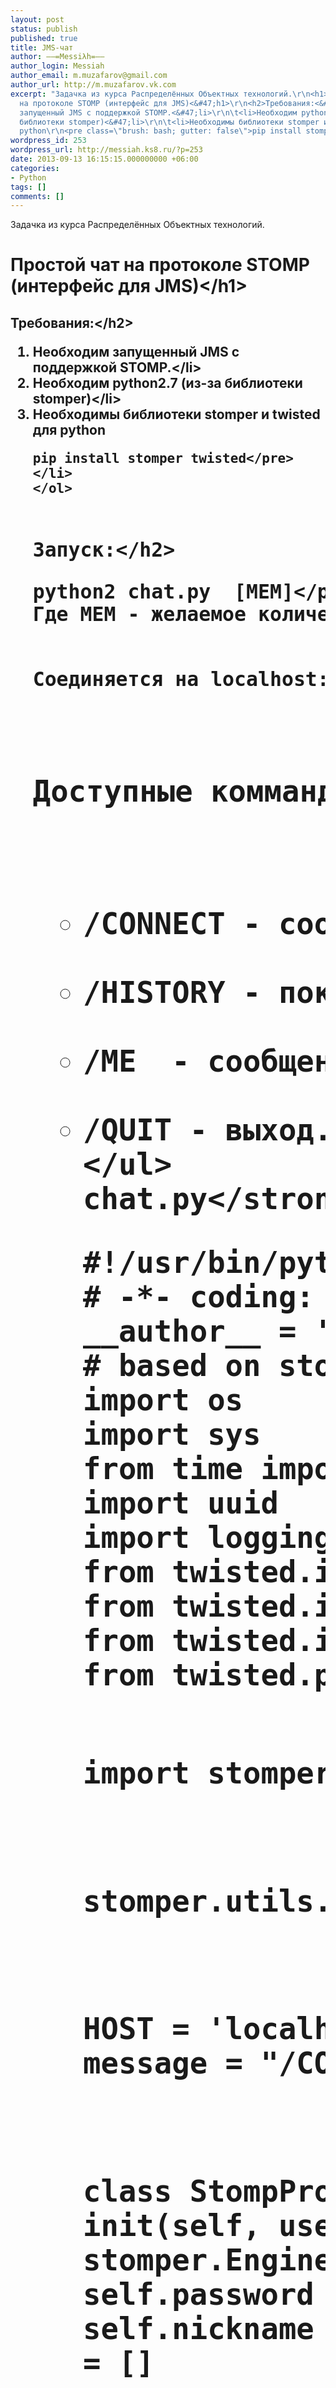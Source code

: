 ```yaml
---
layout: post
status: publish
published: true
title: JMS-чат
author: ––=Messiλh=––
author_login: Messiah
author_email: m.muzafarov@gmail.com
author_url: http://m.muzafarov.vk.com
excerpt: "Задачка из курса Распределённых Объектных технологий.\r\n<h1>Простой чат
  на протоколе STOMP (интерфейс для JMS)<&#47;h1>\r\n<h2>Требования:<&#47;h2>\r\n<ol>\r\n\t<li>Необходим
  запущенный JMS с поддержкой STOMP.<&#47;li>\r\n\t<li>Необходим python2.7 (из-за
  библиотеки stomper)<&#47;li>\r\n\t<li>Необходимы библиотеки stomper и twisted для
  python\r\n<pre class=\"brush: bash; gutter: false\">pip install stomper twisted<&#47;pre>\r\n<&#47;li>\r\n<&#47;ol>\r\n"
wordpress_id: 253
wordpress_url: http://messiah.ks8.ru/?p=253
date: 2013-09-13 16:15:15.000000000 +06:00
categories:
- Python
tags: []
comments: []
---
```

Задачка из курса Распределённых Объектных технологий.
<h1>Простой чат на протоколе STOMP (интерфейс для JMS)<&#47;h1>
<h2>Требования:<&#47;h2>
<ol>
	<li>Необходим запущенный JMS с поддержкой STOMP.<&#47;li>
	<li>Необходим python2.7 (из-за библиотеки stomper)<&#47;li>
	<li>Необходимы библиотеки stomper и twisted для python
<pre class="brush: bash; gutter: false">pip install stomper twisted<&#47;pre>
<&#47;li>
<&#47;ol>
<a id="more"></a><a id="more-253"></a>
<h2>Запуск:<&#47;h2>
<pre class="brush: bash; gutter: false">python2 chat.py <Nickname> [MEM]<&#47;pre>
Где MEM - желаемое количество отображаемых строк.

Соединяется на localhost:61613 (задаётся константами HOST, PORT).
<h2>Доступные комманды:<&#47;h2>
<ul>
	<li>&#47;CONNECT - сообщение о появлении пользователя.<&#47;li>
	<li>&#47;HISTORY - показ всей истории сессии.<&#47;li>
	<li>&#47;ME <status> - сообщение вроде статуса.<&#47;li>
	<li>&#47;QUIT - выход.<&#47;li>
<&#47;ul>
<strong>chat.py<&#47;strong>
<pre class="brush: python; gutter: true">#!&#47;usr&#47;bin&#47;python
# -*- coding: utf-8 -*-
__author__ = &#039;Messiah&#039;
# based on stomper example for stomping"
import os
import sys
from time import strftime
import uuid
import logging
from twisted.internet import reactor, stdio
from twisted.internet.task import LoopingCall
from twisted.internet.protocol import Protocol, ReconnectingClientFactory
from twisted.protocols import basic

import stomper

stomper.utils.log_init(logging.CRITICAL)

HOST = &#039;localhost&#039;
PORT = 61613
DESTINATION = "&#47;topic&#47;inbox"
MEM = 20
message = "&#47;CONNECT"

class StompProtocol(Protocol, stomper.Engine):
    def __init__(self, username=&#039;&#039;, password=&#039;&#039;, nickname=&#039;&#039;):
        stomper.Engine.__init__(self)
        self.username = username
        self.password = password
        self.log = logging.getLogger("sender")
        self.nickname = nickname if nickname else str(uuid.uuid4())
        self.buffer = []

    def connected(self, msg):
        stomper.Engine.connected(self, msg)

        self.log.info("Nickname:{} Connected: session {}.".format(
            self.nickname,
            msg[&#039;headers&#039;][&#039;session&#039;])
        )
        print "\rWelcome to chat!"

        def setup_looping_call():
            lc = LoopingCall(self.send)
            lc.start(0.3)

        reactor.callLater(0, setup_looping_call)

        f = stomper.Frame()
        f.unpack(stomper.subscribe(DESTINATION))
        f.headers[&#039;activemq.noLocal&#039;] = &#039;true&#039;
        return f.pack()

    def ack(self, msg):
        self.log.debug("Received: %s " % (msg[&#039;body&#039;]))
        self.buffer.append("{}\n".format(msg[&#039;body&#039;]))
        data = "".join(self.buffer[-MEM:])
        for i in range(len(self.buffer), MEM + 1):
            data += "\n"
        os.system("clear")
        print "{}\n--------------------------".format(data)
        return stomper.NO_REPONSE_NEEDED

    def send(self):
        global message
        if not message:
            return
        self.log.debug("MSG:({}) {}: {}".format(strftime("%H:%M:%S"),
                                                self.nickname,
                                                message))

        if message == "&#47;CONNECT":
            f = stomper.Frame()
            f.unpack(stomper.send(DESTINATION,
                                  "{} just connected".format(self.nickname)))
            self.transport.write(f.pack())
        elif message[:3] == "&#47;ME":
            f = stomper.Frame()
            f.unpack(stomper.send(DESTINATION,
                                  "{} {}".format(self.nickname, message[4:])))
            self.transport.write(f.pack())
        elif message == "&#47;HISTORY":
            data = ">".join(self.buffer)
            for i in range(len(self.buffer), MEM + 1):
                data += "\n"
            os.system("clear")
            print "{}\n--------------------------".format(data)
        elif message == "&#47;QUIT":
            f = stomper.Frame()
            f.unpack(stomper.send(DESTINATION,
                                  "{} just exited".format(self.nickname)))
            reactor.callLater(1, self.closeConnection)
            self.transport.write(f.pack())
        else:
            f = stomper.Frame()
            f.unpack(stomper.send(DESTINATION,
                                  "({}) {}: {}".format(strftime("%H:%M:%S"),
                                                       self.nickname,
                                                       message)))
            self.transport.write(f.pack())
        message = ""

    def connectionMade(self):
        cmd = stomper.connect(self.username, self.password)
        self.transport.write(cmd)

    def dataReceived(self, data):
        msg = stomper.unpack_frame(data)
        returned = self.react(msg)
        if returned:
            self.transport.write(returned)

    def closeConnection(self):
        print "Goodbye!"
        reactor.stop()

class Echo(basic.LineReceiver):
    delimiter = "\n"

    def connectionMade(self):
        self.transport.write(" ")

    def lineReceived(self, line):
        global message
        message = line

class StompClientFactory(ReconnectingClientFactory):
    # Will be set up before the factory is created.
    username, password, nickname = &#039;&#039;, &#039;&#039;, &#039;&#039;
    stdio.StandardIO(Echo())

    def buildProtocol(self, addr):
        return StompProtocol(self.username, self.password, self.nickname)

    def clientConnectionLost(self, connector, reason):
        """Lost connection
        """
        #print &#039;Lost connection.  Reason:&#039;, reason

    def clientConnectionFailed(self, connector, reason):
        """Connection failed
        """
        print &#039;Connection failed. Reason:&#039;, reason
        ReconnectingClientFactory.clientConnectionFailed(self,
                                                         connector,
                                                         reason)

def start(host=HOST, port=PORT, username=&#039;&#039;, password=&#039;&#039;, nickname=""):
    """Start twisted event loop and the fun should begin...
    """
    StompClientFactory.username = username
    StompClientFactory.password = password
    StompClientFactory.nickname = nickname
    reactor.connectTCP(host, port, StompClientFactory())
    reactor.run()

if __name__ == &#039;__main__&#039;:
    if len(sys.argv) < 2:
        print "Usage: {} nickname [MEM]".format(sys.argv[0])
        exit(1)
    if len(sys.argv) > 2:
        try:

            MEM = int(sys.argv[2])
        except:
            print "MEM can be only integers"
            exit(2)
    start(nickname=sys.argv[1])<&#47;pre>
Примитивный stomp-server:
<pre>coilmq -b 0.0.0.0 -p 61613<&#47;pre>

<a href="https:&#47;&#47;github.com&#47;m-muzafarov&#47;ROT&#47;tree&#47;master&#47;Task5"><img src="http:&#47;&#47;messiah.ks8.ru&#47;wp-content&#47;uploads&#47;github-button.png" alt="github-button" width="170" height="72" class="alignleft size-full wp-image-258" &#47;><&#47;a>
